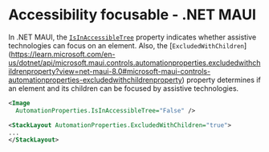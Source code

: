 # Accessibility focusable - .NET MAUI

In .NET MAUI, the [`IsInAccessibleTree`](https://learn.microsoft.com/en-us/dotnet/api/microsoft.maui.controls.automationproperties.isinaccessibletreeproperty?view=net-maui-8.0#microsoft-maui-controls-automationproperties-isinaccessibletreeproperty) property indicates whether assistive technologies can focus on an element.
Also, the [`ExcludedWithChildren`] (https://learn.microsoft.com/en-us/dotnet/api/microsoft.maui.controls.automationproperties.excludedwithchildrenproperty?view=net-maui-8.0#microsoft-maui-controls-automationproperties-excludedwithchildrenproperty) property determines if an element and its children can be focused by assistive technologies.

```xml
<Image 
  AutomationProperties.IsInAccessibleTree="False" />

<StackLayout AutomationProperties.ExcludedWithChildren="true">
...
</StackLayout>
```
